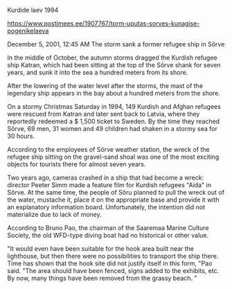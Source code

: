 Kurdide laev 1994










https://www.postimees.ee/1907767/torm-uputas-sorves-kunagise-pogenikelaeva


December 5, 2001, 12:45 AM
The storm sank a former refugee ship in Sõrve

In the middle of October, the autumn storms dragged the Kurdish refugee ship Katran, which had been sitting at the top of the Sõrve shank for seven years, and sunk it into the sea a hundred meters from its shore.

After the lowering of the water level after the storms, the mast of the legendary ship appears in the bay about a hundred meters from the shore.

On a stormy Christmas Saturday in 1994, 149 Kurdish and Afghan refugees were rescued from Katran and later sent back to Latvia, where they reportedly redeemed a $ 1,500 ticket to Sweden. By the time they reached Sõrve, 69 men, 31 women and 49 children had shaken in a stormy sea for 30 hours.

According to the employees of Sõrve weather station, the wreck of the refugee ship sitting on the gravel-sand shoal was one of the most exciting objects for tourists there for almost seven years.

Two years ago, cameras crashed in a ship that had become a wreck: director Peeter Simm made a feature film for Kurdish refugees "Aida" in Sõrve. At the same time, the people of Sõru planned to pull the wreck out of the water, mustache it, place it on the appropriate base and provide it with an explanatory information board. Unfortunately, the intention did not materialize due to lack of money.

According to Bruno Pao, the chairman of the Saaremaa Marine Culture Society, the old WFD-type diving boat had no historical or other value.

"It would even have been suitable for the hook area built near the lighthouse, but then there were no possibilities to transport the ship there. Time has shown that the hook site did not justify itself in this form, "Pao said. "The area should have been fenced, signs added to the exhibits, etc. By now, many things have been removed from the grassy beach. ”
